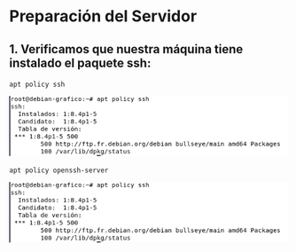 # Preparación del Servidor

## 1. Verificamos que nuestra máquina tiene instalado el paquete ssh:

```
apt policy ssh
```
![aptpolicyssh](https://github.com/juanglez01/K0S/blob/658e4646ec5cef1b7a1de0a4e801e32e525b7d79/Imagenes/policyssh.PNG)

```
apt policy openssh-server
```
![aptpolicyssh](https://github.com/juanglez01/K0S/blob/658e4646ec5cef1b7a1de0a4e801e32e525b7d79/Imagenes/policyssh.PNG)
